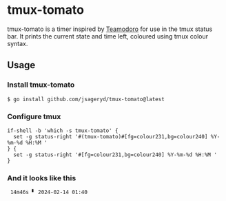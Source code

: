 # tmux-tomato

tmux-tomato is a timer inspired by [Teamodoro](https://www.teamodoro.com/) for
use in the tmux status bar. It prints the current state and time left, coloured
using tmux colour syntax.

## Usage

### Install tmux-tomato

```
$ go install github.com/jsageryd/tmux-tomato@latest
```

### Configure tmux

```tmux
if-shell -b 'which -s tmux-tomato' {
  set -g status-right '#(tmux-tomato)#[fg=colour231,bg=colour240] %Y-%m-%d %H:%M '
} {
  set -g status-right '#[fg=colour231,bg=colour240] %Y-%m-%d %H:%M '
}
```

### And it looks like this

```
 14m46s ▘ 2024-02-14 01:40
```
